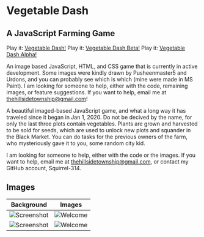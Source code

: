 # Vegetable Dash
## A JavaScript Farming Game
Play it: [Vegetable Dash!](https://vegetable-dash.herokuapp.com/)
Play it: [Vegetable Dash Beta!](https://vegetable-dash-beta.herokuapp.com/)
Play it: [Vegetable Dash Alpha!](https://vegetable-dash-alpha.herokuapp.com/)

An image based JavaScript, HTML, and CSS game that is currently in active development. Some images were kindly drawn by Pusheenmaster5 and Urdons, and you can probably see which is which (mine were made in MS Paint). I am looking for someone to help, either with the code, remaining images, or feature suggestions. If you want to help, email me at thehillsidetownship@gmail.com!

A beautiful imaged-based JavaScript game, and what a long way it has traveled since it began in Jan 1, 2020. Do not be decived by the name, for only the last three plots contain vegetables. Plants are grown and harvested to be sold for seeds, which are used to unlock new plots and squander in the Black Market. You can do tasks for the previous owners of the farm, who mysteriously gave it to you, some random city kid.

I am looking for someone to help, either with the code or the images. If you want to help, email me at thehillsidetownship@gmail.com, or contact my GitHub account, Squirrel-314.


## Images
Background | Images
:-------------------------:|:-------------------------:
![Screenshot](https://vegetable-dash-beta.herokuapp.com/Images/Global%20Assets/bg-lake-day.svg) | ![Welcome](https://vegetable-dash-beta.herokuapp.com/Images/Global%20Assets/bg-lake-night.svg)
![Screenshot](https://vegetable-dash-beta.herokuapp.com/Images/Global%20Assets/bg-mountian-day.svg) | ![Welcome](https://vegetable-dash-beta.herokuapp.com/Images/Global%20Assets/bg-mountian-night.svg)

